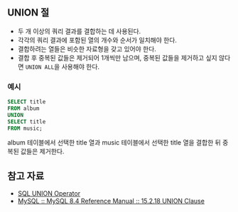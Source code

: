 ## UNION 절

- 두 개 이상의 쿼리 결과를 결합하는 데 사용된다.
- 각각의 쿼리 결과에 포함된 열의 개수와 순서가 일치해야 한다.
- 결합하려는 열들은 비슷한 자료형을 갖고 있어야 한다.
- 결합 후 중복된 값들은 제거되어 1개씩만 남으며, 중복된 값들을 제거하고 싶지 않다면 `UNION ALL`을 사용해야 한다.

### 예시

``` sql
SELECT title
FROM album
UNION
SELECT title
FROM music;
```

album 테이블에서 선택한 title 열과 music 테이블에서 선택한 title 열을 결합한 뒤 중복된 값들은 제거한다.

## 참고 자료

- [SQL UNION Operator](https://www.w3schools.com/sql/sql_union.asp)
- [MySQL :: MySQL 8.4 Reference Manual :: 15.2.18 UNION Clause](https://dev.mysql.com/doc/refman/8.4/en/union.html)